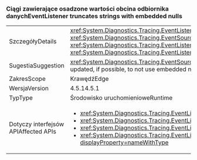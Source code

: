 ### <a name="eventlistener-truncates-strings-with-embedded-nulls"></a><span data-ttu-id="b9316-101">Ciągi zawierające osadzone wartości obcina odbiornika danych</span><span class="sxs-lookup"><span data-stu-id="b9316-101">EventListener truncates strings with embedded nulls</span></span>

|   |   |
|---|---|
|<span data-ttu-id="b9316-102">Szczegóły</span><span class="sxs-lookup"><span data-stu-id="b9316-102">Details</span></span>|<span data-ttu-id="b9316-103"><xref:System.Diagnostics.Tracing.EventListener?displayProperty=name> obcina ciągi zawierające osadzone wartości.</span><span class="sxs-lookup"><span data-stu-id="b9316-103"><xref:System.Diagnostics.Tracing.EventListener?displayProperty=name> truncates strings with embedded nulls.</span></span> <span data-ttu-id="b9316-104">Znaki Null nie są obsługiwane przez <xref:System.Diagnostics.Tracing.EventSource?displayProperty=name> klasy.</span><span class="sxs-lookup"><span data-stu-id="b9316-104">Null characters are not supported by the <xref:System.Diagnostics.Tracing.EventSource?displayProperty=name> class.</span></span> <span data-ttu-id="b9316-105">Dotyczy tylko aplikacji korzystających z <xref:System.Diagnostics.Tracing.EventListener?displayProperty=name> odczytać <xref:System.Diagnostics.Tracing.EventSource?displayProperty=name> dane w procesie i znaki null jako ograniczników.</span><span class="sxs-lookup"><span data-stu-id="b9316-105">The change only affects apps that use <xref:System.Diagnostics.Tracing.EventListener?displayProperty=name> to read <xref:System.Diagnostics.Tracing.EventSource?displayProperty=name> data in process and that use null characters as delimiters.</span></span>|
|<span data-ttu-id="b9316-106">Sugestia</span><span class="sxs-lookup"><span data-stu-id="b9316-106">Suggestion</span></span>|<span data-ttu-id="b9316-107"><xref:System.Diagnostics.Tracing.EventSource?displayProperty=name> dane powinny zostać uaktualnione, jeśli to możliwe, aby nie używać osadzonych znaków wartości null.</span><span class="sxs-lookup"><span data-stu-id="b9316-107"><xref:System.Diagnostics.Tracing.EventSource?displayProperty=name> data should be updated, if possible, to not use embedded null characters.</span></span>|
|<span data-ttu-id="b9316-108">Zakres</span><span class="sxs-lookup"><span data-stu-id="b9316-108">Scope</span></span>|<span data-ttu-id="b9316-109">Krawędź</span><span class="sxs-lookup"><span data-stu-id="b9316-109">Edge</span></span>|
|<span data-ttu-id="b9316-110">Wersja</span><span class="sxs-lookup"><span data-stu-id="b9316-110">Version</span></span>|<span data-ttu-id="b9316-111">4.5.1</span><span class="sxs-lookup"><span data-stu-id="b9316-111">4.5.1</span></span>|
|<span data-ttu-id="b9316-112">Typ</span><span class="sxs-lookup"><span data-stu-id="b9316-112">Type</span></span>|<span data-ttu-id="b9316-113">Środowisko uruchomieniowe</span><span class="sxs-lookup"><span data-stu-id="b9316-113">Runtime</span></span>|
|<span data-ttu-id="b9316-114">Dotyczy interfejsów API</span><span class="sxs-lookup"><span data-stu-id="b9316-114">Affected APIs</span></span>|<ul><li><xref:System.Diagnostics.Tracing.EventListener.%23ctor?displayProperty=nameWithType></li><li><xref:System.Diagnostics.Tracing.EventListener.EnableEvents(System.Diagnostics.Tracing.EventSource,System.Diagnostics.Tracing.EventLevel)?displayProperty=nameWithType></li><li><xref:System.Diagnostics.Tracing.EventListener.EnableEvents(System.Diagnostics.Tracing.EventSource,System.Diagnostics.Tracing.EventLevel,System.Diagnostics.Tracing.EventKeywords)?displayProperty=nameWithType></li><li><xref:System.Diagnostics.Tracing.EventListener.EnableEvents(System.Diagnostics.Tracing.EventSource,System.Diagnostics.Tracing.EventLevel,System.Diagnostics.Tracing.EventKeywords,System.Collections.Generic.IDictionary{System.String,System.String})?displayProperty=nameWithType></li></ul>|


